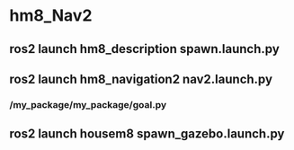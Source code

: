 # hm8_Nav2
## ros2 launch hm8_description spawn.launch.py 
## ros2 launch hm8_navigation2 nav2.launch.py
### /my_package/my_package/goal.py
## ros2 launch housem8 spawn_gazebo.launch.py
